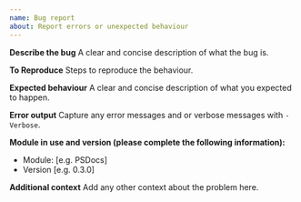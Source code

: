 ```yaml
---
name: Bug report
about: Report errors or unexpected behaviour
---
```


**Describe the bug**
A clear and concise description of what the bug is.

**To Reproduce**
Steps to reproduce the behaviour.

**Expected behaviour**
A clear and concise description of what you expected to happen.

**Error output**
Capture any error messages and or verbose messages with `-Verbose`.

**Module in use and version (please complete the following information):**
 - Module: [e.g. PSDocs]
 - Version [e.g. 0.3.0]

**Additional context**
Add any other context about the problem here.
